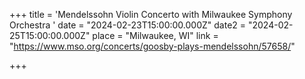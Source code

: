 +++
title = 'Mendelssohn Violin Concerto with Milwaukee Symphony Orchestra '
date = "2024-02-23T15:00:00.000Z"
date2 = "2024-02-25T15:00:00.000Z"
place = "Milwaukee, WI"
link = "https://www.mso.org/concerts/goosby-plays-mendelssohn/57658/"

+++

